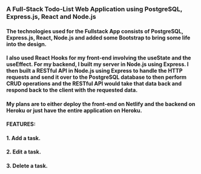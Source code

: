 ### A Full-Stack Todo-List Web Application using PostgreSQL, Express.js, React and Node.js

#### The technologies used for the Fullstack App consists of PostgreSQL, Express.js, React, Node.js and added some Bootstrap to bring some life into the design.  

#### I also used React Hooks for my front-end involving the useState and the useEffect. For my backend, I built my server in Node.js using Express. I then built a RESTful API in Node.js using Express to handle the HTTP requests and send it over to the PostgreSQL database to then perform CRUD operations and the RESTful API would take that data back and respond back to the client with the requested data. 

#### My plans are to either deploy the front-end on Netlify and the backend on Heroku or just have the entire application on Heroku. 





#### FEATURES:
#### 1. Add a task.
#### 2. Edit a task.
#### 3. Delete a task.
